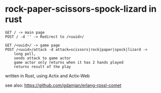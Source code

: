 # rock-paper-scissors-spock-lizard in rust

```
GET / -> main page
POST / -d '' -> Redirect to /<uuid>/

GET /<uuid>/ -> game page
POST /<uuid>/attack -d attack=scissors|rock|paper|spock|lizard ->
    long poll,
    sends attack to game actor
    game actor only returns when it has 2 hands played
    returns result of the play

```

written in Rust, using Actix and Actix-Web

see also:
https://github.com/gdamjan/erlang-rpssl-comet
